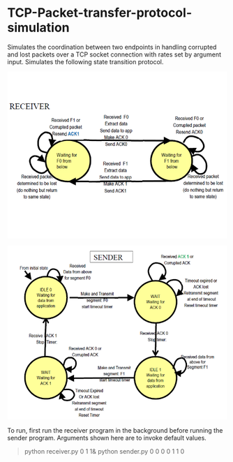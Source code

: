 # TCP-Packet-transfer-protocol-simulation

Simulates the coordination between two endpoints in handling corrupted and lost packets over a TCP socket connection with rates set by argument input. Simulates the following state transition protocol.

![receiver](http://github.com/brandonzhang1/TCP-Packet-transfer-protocol/blob/main/receiver.png)

![sender](http://github.com/brandonzhang1/TCP-Packet-transfer-protocol/blob/main/sender.png)


To run, first run the receiver program in the background before running the sender program. Arguments shown here are to invoke default values.
>python receiver.py 0 1 1&
>python sender.py 0 0 0 0 1 1 0
